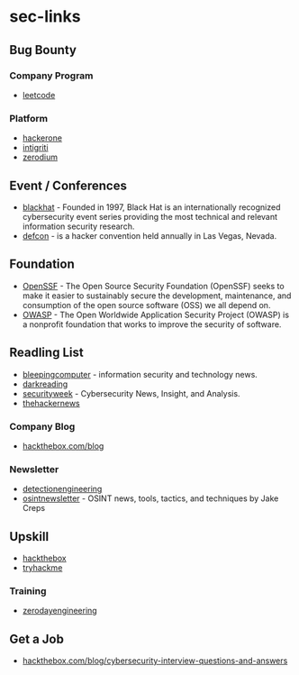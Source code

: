 # sec-links

## Bug Bounty

### Company Program
- [leetcode](https://leetcode.com/bugbounty/)

### Platform
- [hackerone](https://hackerone.com/)
- [intigriti](https://www.intigriti.com/)
- [zerodium](https://zerodium.com/index.html)


## Event / Conferences
- [blackhat](https://www.blackhat.com/) - Founded in 1997, Black Hat is an internationally recognized cybersecurity event series providing the most technical and relevant information security research.
- [defcon](https://defcon.org/) - is a hacker convention held annually in Las Vegas, Nevada.


## Foundation
- [OpenSSF](https://openssf.org/) - The Open Source Security Foundation (OpenSSF) seeks to make it easier to sustainably secure the development, maintenance, and consumption of the open source software (OSS) we all depend on.
- [OWASP](https://owasp.org/) - The Open Worldwide Application Security Project (OWASP) is a nonprofit foundation that works to improve the security of software.


## Readling List
- [bleepingcomputer](https://www.bleepingcomputer.com/) - information security and technology news.
- [darkreading](https://www.darkreading.com/)
- [securityweek](https://www.securityweek.com/) - Cybersecurity News, Insight, and Analysis.
- [thehackernews](https://thehackernews.com/)

### Company Blog
- [hackthebox.com/blog](https://www.hackthebox.com/blog)

### Newsletter
- [detectionengineering](https://www.detectionengineering.net/)
- [osintnewsletter](https://osintnewsletter.com/) - OSINT news, tools, tactics, and techniques by Jake Creps

## Upskill
- [hackthebox](https://hackthebox.com)
- [tryhackme](https://tryhackme.com/)

### Training
- [zerodayengineering](https://zerodayengineering.com/)

## Get a Job
- [hackthebox.com/blog/cybersecurity-interview-questions-and-answers](https://www.hackthebox.com/blog/cybersecurity-interview-questions-and-answers)
